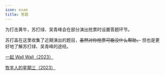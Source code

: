 ```yaml
---
icon: exam
title: 答题
---
```


为打击黄牛，苏打绿、吴青峰会在部分演出抢票时设置答题环节。

苏打盖在这里收集了近期演出的题目，~~虽然对你抢票可能没什么帮助，~~ 但也是更好地了解苏打绿、吴青峰的途经。

[<FontIcon icon="square-one" />一起 Wall Wall（2023）](yqww)

[<FontIcon icon="square-two" />牧羊人的星期三（2023）](myrdxqs)
